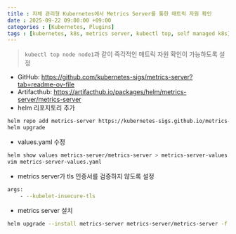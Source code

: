 ```yaml
---
title : 자체 관리형 Kubernetes에서 Metrics Server를 통한 매트릭 자원 확인
date : 2025-09-22 09:00:00 +09:00
categories : [Kubernetes, Plugins]
tags : [kubernetes, k8s, metrics server, kubectl top, self managed k8s]  #소문자만 가능
---
```


> `kubectl top node node1`과 같이 즉각적인 매트릭 자원 확인이 가능하도록 설정
> 
- GitHub:
https://github.com/kubernetes-sigs/metrics-server?tab=readme-ov-file
- Artifacthub:
https://artifacthub.io/packages/helm/metrics-server/metrics-server
- helm 리포지토리 추가

```bash
helm repo add metrics-server https://kubernetes-sigs.github.io/metrics-server/
helm upgrade
```

- values.yaml 수정

```bash
helm show values metrics-server/metrics-server > metrics-server-values.yaml
vim metrics-server-values.yaml
```

- metrics server가 tls 인증서를 검증하지 않도록 설정

```bash
args:
    - --kubelet-insecure-tls
```

- metrics server 설치

```bash
helm upgrade --install metrics-server metrics-server/metrics-server -f metrics-server-values.yaml
```